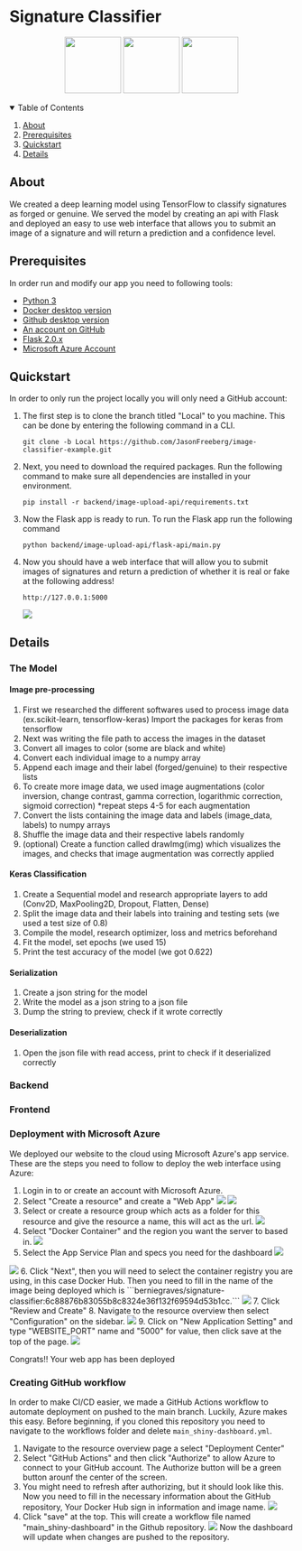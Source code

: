 # Signature Classifier

<p align='center'>
  <img src="Images/python_logo.jpeg" width="100" />
  <img src="Images/tf_logo.png" width="100" /> 
  <img src="Images/flask_logo.png" width="100" />
</p>


<details open="open">
  <summary>Table of Contents</summary>
  <ol>
    <li><a href="#about">About</a></li>
    <li><a href="#prerequisites">Prerequisites</a></li>
    <li><a href="#quickstart">Quickstart</a></li>
    <li><a href="#details">Details</a></li>
  </ol>
</details>

## About
We created a deep learning model using TensorFlow to classify signatures as forged or genuine. We served the model by creating an api with Flask and deployed an easy to use web interface that allows you to submit an image of a signature and will return a prediction and a confidence level.  

## Prerequisites
In order run and modify our app you need to following tools:
- [Python 3](https://mirror.las.iastate.edu/CRAN/)
- [Docker desktop version](https://docs.docker.com/get-docker/)
- [Github desktop version](https://desktop.github.com/)
- [An account on GitHub](https://github.com/)
- [Flask 2.0.x](https://flask.palletsprojects.com/en/2.0.x/)
- [Microsoft Azure Account](https://azure.microsoft.com/en-us/free/)

## Quickstart
In order to only run the project locally you will only need a GitHub account:
1. The first step is to clone the branch titled "Local" to you machine. This can be done by entering the following command in a CLI.
    ```
    git clone -b Local https://github.com/JasonFreeberg/image-classifier-example.git
    ```

2. Next, you need to download the required packages. Run the following command to make sure all dependencies are installed in your environment.
   ```
   pip install -r backend/image-upload-api/requirements.txt
   ```
3. Now the Flask app is ready to run. To run the Flask app run the following command
   ```
   python backend/image-upload-api/flask-api/main.py
   ```
4. Now you should have a web interface that will allow you to submit images of signatures and return a prediction of whether it is real or fake at the following address!
   ```
   http://127.0.0.1:5000
   ```
   <img src="Images/website_home.png">

## Details
### The Model

#### Image pre-processing
1. First we researched the different softwares used to process image data (ex.scikit-learn, tensorflow-keras) 
Import the packages for keras from tensorflow
2. Next was writing the file path to access the images in the dataset
3. Convert all images to color (some are black and white)
4. Convert each individual image to a numpy array
5. Append each image and their label (forged/genuine) to their respective lists
6. To create more image data, we used image augmentations (color inversion, change contrast, gamma correction, logarithmic correction, sigmoid correction) *repeat steps 4-5 for each augmentation
7. Convert the lists containing the image data and labels (image_data, labels) to numpy arrays
8. Shuffle the image data and their respective labels randomly
9. (optional) Create a function called drawImg(img) which visualizes the images, and checks that image augmentation was correctly applied

#### Keras Classification
1. Create a Sequential model and research appropriate layers to add (Conv2D, MaxPooling2D, Dropout, Flatten, Dense)
2. Split the image data and their labels into training and testing sets (we used a test size of 0.8)
3. Compile the model, research optimizer, loss and metrics beforehand
4. Fit the model, set epochs (we used 15)
5. Print the test accuracy of the model (we got 0.622)

#### Serialization
1. Create a json string for the model
2. Write the model as a json string to a json file
3. Dump the string to preview, check if it wrote correctly
#### Deserialization
1. Open the json file with read access, print to check if it deserialized correctly

### Backend

### Frontend


### Deployment with Microsoft Azure
We deployed our website to the cloud using Microsoft Azure's app service.
These are the steps you need to follow to deploy the web interface using Azure:
1. Login in to or create an account with Microsoft Azure. 
2. Select "Create a resource" and create a "Web App" 
	<img src="Images/azure_home.png">
	<img src="Images/azure_create_resource.png">
3. Select or create a resource group which acts as a folder for this resource and give the resource a name, this will act as the url.
	<img src="Images/azure_group_and_name.png">
4. Select "Docker Container" and the region you want the server to based in.
	<img src="Images/azure_docker_and_region.png">
5. Select the App Service Plan and specs you need for the dashboard
	<img src="Images/azure_app_service_plan.png">
<img src="Images/azure_specs.png">
6. Click "Next", then you will need to select the container registry you are using, in this case Docker Hub. Then you need to fill in the name of the image being deployed which is 
  ```berniegraves/signature-classifier:6c88876b83055b8c8324e36f132f69594d53b1cc.```
	<img src="Images/azure_container_registry.png">
7. Click "Review and Create"
8. Navigate to the resource overview then select "Configuration" on the sidebar.
	<img src="Images/azure_config_sidebar.png">
9. Click on "New Application Setting" and type "WEBSITE_PORT" name and "5000" for value, then click save at the top of the page.
	<img src="Images/azure_config_port.png">

Congrats!! Your web app has been deployed

### Creating GitHub workflow
In order to make CI/CD easier, we made a GitHub Actions workflow to automate deployment on pushed to the main branch. Luckily, Azure makes this easy. Before beginning, if you cloned this repository you need to navigate to the workflows folder and delete `main_shiny-dashboard.yml`.
1. Navigate to the resource overview page a select "Deployment Center"
2. Select "GitHub Actions" and then click "Authorize" to allow Azure to connect to your GitHub account. The Authorize button will be a green button arounf the center of the screen.
3. You might need to refresh after authorizing, but it should look like this. Now you need to fill in the necessary information about the GitHub repository, Your Docker Hub sign in information and image name.
	<img src="Images/azure_deployment_settings.png">
4. Click "save" at the top. This will create a workflow file named "main_shiny-dashboard" in the Github repository.
	<img src="Images/github_workflows.png">
Now the dashboard will update when changes are pushed to the repository. 